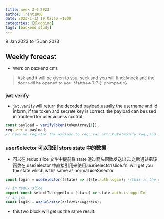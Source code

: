```yaml
---
title: week 3-4 2023
author: Trent1900
date: 2023-1-13 19:02:00 +1000
categories: [Blogging]
tags: [backend study]
---
```


9 Jan 2023 to 15 Jan 2023

## Weekly forecast

- Work on backend cms

> Ask and it will be given to you; seek and you will find; knock and the door will be opened to you. Matthew 7:7<!-- prettier-ignore -->
{:.prompt-tip}

### jwt.verify

- `jwt.verify` will return the decoded payload,usually the username and id inform, if the token and secrete key is correct. the payload can be used in frontend for user access control.

```js
const payload = verifyToken(tokenArray[1]);
req.user = payload;
// here we register the payload to req.user attribute(modify req),and if we put {role:'teacher'} in the payload, we can access req.user later, to check if this user is a teacher(in another middleware).
```

### userSelector 可以取到 store state 中的数据

- 可以在 redux slice 文件中提前将 state 通过箭头函数发送出去.之后通过把该函数在 useSelector 中直接引用来使用.useSelector(slice.fn) will get you the state.which is the same as normal useSelector.

```js
const login = useSelector((state) => state.auth.login); //this is the common use
```

```js
// in redux slice
export const selectIsLoggedIn = (state) => state.auth.isLoggedIn;
// in jsx
const login = useSelector(selectIsLoggedIn);
```

- this two block will get us the same result.
